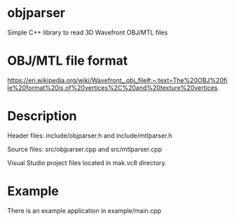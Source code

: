 # objparser
Simple C++ library to read 3D Wavefront OBJ/MTL files

# OBJ/MTL file format
https://en.wikipedia.org/wiki/Wavefront_.obj_file#:~:text=The%20OBJ%20file%20format%20is,of%20vertices%2C%20and%20texture%20vertices.

# Description

Header files: include/objparser.h and include/mtlparser.h

Source files: src/objparser.cpp and src/mtlparser.cpp

Visual Studio project files located in mak.vc8 directory.

# Example

There is an example application in example/main.cpp
